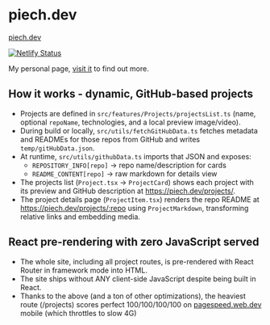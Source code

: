 # piech.dev

[piech.dev](https://piech.dev)

[![Netlify Status](https://api.netlify.com/api/v1/badges/4df86a71-2a3f-40f9-9bd5-b6dacd4f420c/deploy-status)](https://app.netlify.com/sites/piech-dev/deploys)

My personal page, [visit it](https://piech.dev) to find out more.

## How it works - dynamic, GitHub-based projects

- Projects are defined in `src/features/Projects/projectsList.ts` (name, optional `repoName`, technologies, and a local preview image/video).
- During build or locally, `src/utils/fetchGitHubData.ts` fetches metadata and READMEs for those repos from GitHub and writes `temp/gitHubData.json`.
- At runtime, `src/utils/githubData.ts` imports that JSON and exposes:
    - `REPOSITORY_INFO[repo]` → repo name/description for cards
    - `README_CONTENT[repo]` → raw markdown for details view
- The projects list (`Project.tsx` → `ProjectCard`) shows each project with its preview and GitHub description at https://piech.dev/projects/.
- The project details page (`ProjectItem.tsx`) renders the repo README at https://piech.dev/projects/:repo using `ProjectMarkdown`, transforming relative links and embedding media.

## React pre-rendering with zero JavaScript served

- The whole site, including all project routes, is pre-rendered with React Router in framework mode into HTML.
- The site ships without ANY client-side JavaScript despite being built in React.
- Thanks to the above (and a ton of other optimizations), the heaviest route (/projects) scores perfect 100/100/100/100 on [pagespeed.web.dev](https://pagespeed.web.dev/) mobile (which throttles to slow 4G)
